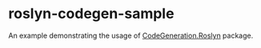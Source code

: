 # roslyn-codegen-sample
An example demonstrating the usage of [CodeGeneration.Roslyn](https://www.nuget.org/packages/CodeGeneration.Roslyn/) package.
